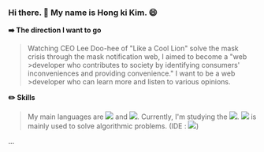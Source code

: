 ### Hi there. 👋 My name is Hong ki Kim. 😄


 **➡️ The direction I want to go**

>Watching CEO Lee Doo-hee of "Like a Cool Lion" solve the mask crisis through the mask notification web, I aimed to become a "web >developer who contributes to society by identifying consumers' inconveniences and providing convenience." I want to be a web >developer who can learn more and listen to various opinions.


 **✏️ Skills**

>My main languages are <img src="https://img.shields.io/badge/Java-007396?style=flat-square&logo=Java&logoColor=white"/> and <img src="https://img.shields.io/badge/C++-00599C?style=flat-square&logo=C++&logoColor=white"/>. Currently, I'm studying the <img src="https://img.shields.io/badge/Spring-6DB33F?style=flat-square&logo=Spring&logoColor=white"/>. <img src="https://img.shields.io/badge/C++-00599C?style=flat-square&logo=C++&logoColor=white"/> is mainly used to solve algorithmic problems. (IDE : <img src="https://img.shields.io/badge/Visual Studio-5C2D91?style=flat-square&logo=Visual Studio&logoColor=white"/>)
>
...
